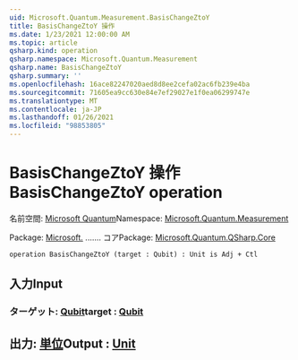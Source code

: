 ```yaml
---
uid: Microsoft.Quantum.Measurement.BasisChangeZtoY
title: BasisChangeZtoY 操作
ms.date: 1/23/2021 12:00:00 AM
ms.topic: article
qsharp.kind: operation
qsharp.namespace: Microsoft.Quantum.Measurement
qsharp.name: BasisChangeZtoY
qsharp.summary: ''
ms.openlocfilehash: 16ace82247020aed8d8ee2cefa02ac6fb239e4ba
ms.sourcegitcommit: 71605ea9cc630e84e7ef29027e1f0ea06299747e
ms.translationtype: MT
ms.contentlocale: ja-JP
ms.lasthandoff: 01/26/2021
ms.locfileid: "98853805"
---
```

# <a name="basischangeztoy-operation"></a><span data-ttu-id="3cf41-102">BasisChangeZtoY 操作</span><span class="sxs-lookup"><span data-stu-id="3cf41-102">BasisChangeZtoY operation</span></span>

<span data-ttu-id="3cf41-103">名前空間: [Microsoft Quantum](xref:Microsoft.Quantum.Measurement)</span><span class="sxs-lookup"><span data-stu-id="3cf41-103">Namespace: [Microsoft.Quantum.Measurement](xref:Microsoft.Quantum.Measurement)</span></span>

<span data-ttu-id="3cf41-104">Package: [Microsoft.](https://nuget.org/packages/Microsoft.Quantum.QSharp.Core) ....... コア</span><span class="sxs-lookup"><span data-stu-id="3cf41-104">Package: [Microsoft.Quantum.QSharp.Core](https://nuget.org/packages/Microsoft.Quantum.QSharp.Core)</span></span>




```qsharp
operation BasisChangeZtoY (target : Qubit) : Unit is Adj + Ctl
```


## <a name="input"></a><span data-ttu-id="3cf41-105">入力</span><span class="sxs-lookup"><span data-stu-id="3cf41-105">Input</span></span>

### <a name="target--qubit"></a><span data-ttu-id="3cf41-106">ターゲット: [Qubit](xref:microsoft.quantum.lang-ref.qubit)</span><span class="sxs-lookup"><span data-stu-id="3cf41-106">target : [Qubit](xref:microsoft.quantum.lang-ref.qubit)</span></span>





## <a name="output--unit"></a><span data-ttu-id="3cf41-107">出力: [単位](xref:microsoft.quantum.lang-ref.unit)</span><span class="sxs-lookup"><span data-stu-id="3cf41-107">Output : [Unit](xref:microsoft.quantum.lang-ref.unit)</span></span>

